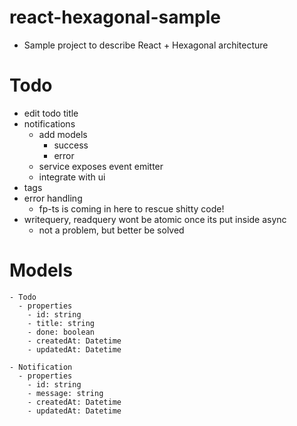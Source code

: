 # react-hexagonal-sample
- Sample project to describe React + Hexagonal architecture

# Todo
- edit todo title
- notifications
  - add models
    - success
    - error
  - service exposes event emitter
  - integrate with ui
- tags
- error handling
  - fp-ts is coming in here to rescue shitty code!
- writequery, readquery wont be atomic once its put inside async
  - not a problem, but better be solved

# Models

```
- Todo
  - properties
    - id: string
    - title: string
    - done: boolean
    - createdAt: Datetime
    - updatedAt: Datetime

- Notification
  - properties
    - id: string
    - message: string
    - createdAt: Datetime
    - updatedAt: Datetime
```
